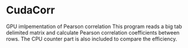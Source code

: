 # CudaCorr
GPU imlpementation of Pearson correlation
This program reads a big tab delimited matrix
and calculate Pearson correlation coefficients
between rows.
The CPU counter part is also included to compare
the efficiency.
